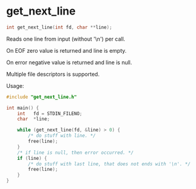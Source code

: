 # get_next_line
```c
int get_next_line(int fd, char **line);
```
Reads one line from input (without '\n') per call.

On EOF zero value is returned and line is empty.

On error negative value is returned and line is null.

Multiple file descriptors is supported.

Usage:
```c
#include "get_next_line.h"

int main() {
    int   fd = STDIN_FILENO;
    char  *line;

    while (get_next_line(fd, &line) > 0) {
        /* do stuff with line. */
        free(line);
    }
    /* if line is null, then error occurred. */
    if (line) {
        /* do stuff with last line, that does not ends with '\n'. */
        free(line);
    }
}
```
